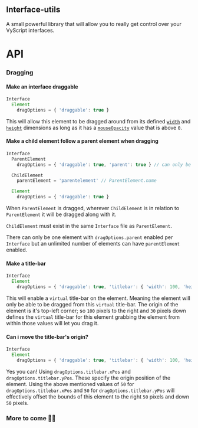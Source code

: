 ## Interface-utils
A small powerful library that will allow you to really get control over your VyScript interfaces.  
# API  
### Dragging
#### Make an interface draggable  
```ts
Interface
  Element
    dragOptions = { 'draggable': true }
```
This will allow this element to be dragged around from its defined [`width`](https://www.vylocity.com/resources/docs/Diob/width.html) and [`height`](https://www.vylocity.com/resources/docs/Diob/height.html) dimensions as long as it has a [`mouseOpacity`](https://www.vylocity.com/resources/docs/Diob/mouseOpacity.html) value that is above `0`.

#### Make a child element follow a parent element when dragging
```ts
Interface
  ParentElement
    dragOptions = { 'draggable': true, 'parent': true } // can only be one per Interface

  ChildElement
    parentElement = 'parentelement' // ParentElement.name

  Element
    dragOptions = { 'draggable': true }
  ```
  When `ParentElement` is dragged, wherever `ChildElement` is in relation to `ParentElement` it will be dragged along with it.  

  `ChildElement` must exist in the same `Interface` file as `ParentElement`.  

  There can only be one element with `dragOptions.parent` enabled per `Interface` but an unlimited number of elements can have `parentElement` enabled.

#### Make a title-bar

```ts
Interface
  Element
    dragOptions = { 'draggable': true, 'titlebar': { 'width': 100, 'height': 30 } }
```

This will enable a `virtual` title-bar on the element. Meaning the element will only be able to be dragged from this `virtual` title-bar. The origin of the element is it's top-left corner; so `100` pixels to the right and `30` pixels down defines the `virtual` title-bar for this element grabbing the element from within those values will let you drag it.

#### Can i move the title-bar's origin?

```js
Interface
  Element
    dragOptions = { 'draggable': true, 'titlebar': { 'width': 100, 'height': 30, 'xPos': 50, 'yPos': 50 } }
```

Yes you can! Using `dragOptions.titlebar.xPos` and `dragOptions.titlebar.yPos`. These specify the origin position of the element. Using the above mentioned values of `50` for `dragOptions.titlebar.xPos` and `50` for `dragOptions.titlebar.yPos` will effectively offset the bounds of this element to the right `50` pixels and down `50` pixels.


### More to come 🚧🚧
